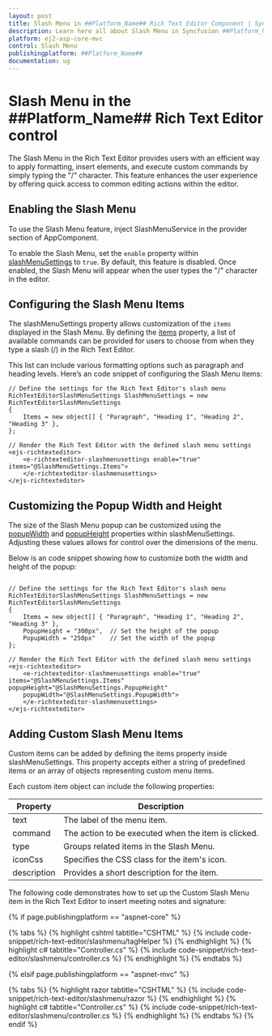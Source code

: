 ```yaml
---
layout: post
title: Slash Menu in ##Platform_Name## Rich Text Editor Component | Syncfusion
description: Learn here all about Slash Menu in Syncfusion ##Platform_Name## Rich Text Editor component of Syncfusion Essential JS 2 and more.
platform: ej2-asp-core-mvc
control: Slash Menu
publishingplatform: ##Platform_Name##
documentation: ug
---
```


# Slash Menu in the ##Platform_Name## Rich Text Editor control

The Slash Menu in the Rich Text Editor provides users with an efficient way to apply formatting, insert elements, and execute custom commands by simply typing the "/" character. This feature enhances the user experience by offering quick access to common editing actions within the editor.

## Enabling the Slash Menu

To use the Slash Menu feature, inject SlashMenuService in the provider section of AppComponent.

To enable the Slash Menu, set the `enable` property within [slashMenuSettings](https://help.syncfusion.com/cr/aspnetcore-js2/Syncfusion.EJ2.RichTextEditor.RichTextEditorSlashMenuSettings.html) to `true`. By default, this feature is disabled. Once enabled, the Slash Menu will appear when the user types the "/" character in the editor.

## Configuring the Slash Menu Items

The slashMenuSettings property allows customization of the `items` displayed in the Slash Menu. By defining the [items](https://help.syncfusion.com/cr/aspnetcore-js2/Syncfusion.EJ2.RichTextEditor.RichTextEditorSlashMenuSettings.html#Syncfusion_EJ2_RichTextEditor_RichTextEditorSlashMenuSettings_Items) property, a list of available commands can be provided for users to choose from when they type a slash (/) in the Rich Text Editor.

This list can include various formatting options such as paragraph and heading levels. Here’s an code snippet of configuring the Slash Menu items:

```
// Define the settings for the Rich Text Editor's slash menu
RichTextEditorSlashMenuSettings SlashMenuSettings = new RichTextEditorSlashMenuSettings
{
    Items = new object[] { "Paragraph", "Heading 1", "Heading 2", "Heading 3" },
};

// Render the Rich Text Editor with the defined slash menu settings
<ejs-richtexteditor>
    <e-richtexteditor-slashmenusettings enable="true" items="@SlashMenuSettings.Items">
    </e-richtexteditor-slashmenusettings>
</ejs-richtexteditor>

```

## Customizing the Popup Width and Height

The size of the Slash Menu popup can be customized using the [popupWidth](https://help.syncfusion.com/cr/aspnetcore-js2/Syncfusion.EJ2.RichTextEditor.RichTextEditorSlashMenuSettings.html#Syncfusion_EJ2_RichTextEditor_RichTextEditorSlashMenuSettings_PopupWidth) and [popupHeight](https://help.syncfusion.com/cr/aspnetcore-js2/Syncfusion.EJ2.RichTextEditor.RichTextEditorSlashMenuSettings.html#Syncfusion_EJ2_RichTextEditor_RichTextEditorSlashMenuSettings_PopupHeight) properties within slashMenuSettings. Adjusting these values allows for control over the dimensions of the menu. 

Below is an code snippet showing how to customize both the width and height of the popup:

```

// Define the settings for the Rich Text Editor's slash menu
RichTextEditorSlashMenuSettings SlashMenuSettings = new RichTextEditorSlashMenuSettings
{
    Items = new object[] { "Paragraph", "Heading 1", "Heading 2", "Heading 3" },
    PopupHeight = "300px",  // Set the height of the popup
    PopupWidth = "250px"    // Set the width of the popup
};

// Render the Rich Text Editor with the defined slash menu settings
<ejs-richtexteditor>
    <e-richtexteditor-slashmenusettings enable="true" items="@SlashMenuSettings.Items" popupHeight="@SlashMenuSettings.PopupHeight" 
    popupWidth="@SlashMenuSettings.PopupWidth">
    </e-richtexteditor-slashmenusettings>
</ejs-richtexteditor>

```

## Adding Custom Slash Menu Items

Custom items can be added by defining the items property inside slashMenuSettings. This property accepts either a string of predefined items or an array of objects representing custom menu items.

Each custom item object can include the following properties:

| Property    | Description                                           |
|-------------|-------------------------------------------------------|
| text        | The label of the menu item.                           |
| command     | The action to be executed when the item is clicked.   |
| type        | Groups related items in the Slash Menu.               |
| iconCss     | Specifies the CSS class for the item's icon.          |
| description | Provides a short description for the item.            |
 

The following code demonstrates how to set up the Custom Slash Menu item in the Rich Text Editor to insert meeting notes and signature:

{% if page.publishingplatform == "aspnet-core" %}

{% tabs %}
{% highlight cshtml tabtitle="CSHTML" %}
{% include code-snippet/rich-text-editor/slashmenu/tagHelper %}
{% endhighlight %}
{% highlight c# tabtitle="Controller.cs" %}
{% include code-snippet/rich-text-editor/slashmenu/controller.cs %}
{% endhighlight %}
{% endtabs %}

{% elsif page.publishingplatform == "aspnet-mvc" %}

{% tabs %}
{% highlight razor tabtitle="CSHTML" %}
{% include code-snippet/rich-text-editor/slashmenu/razor %}
{% endhighlight %}
{% highlight c# tabtitle="Controller.cs" %}
{% include code-snippet/rich-text-editor/slashmenu/controller.cs %}
{% endhighlight %}
{% endtabs %}
{% endif %}
